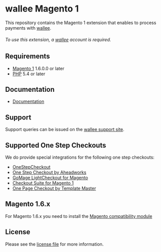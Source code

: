 

# wallee Magento 1
This repository contains the Magento 1 extension that enables to process payments with [wallee](https://www.wallee.com/).

###### To use this extension, a [wallee](https://app-wallee.com/user/signup) account is required.

## Requirements

* [Magento 1](https://magento.com/) 1.6.0.0 or later
* [PHP](http://php.net/) 5.4 or later

## Documentation

* [Documentation](https://plugin-documentation.wallee.com/wallee-payment/magento-1/1.1.8/docs/en/documentation.html)

## Support

Support queries can be issued on the [wallee support site](https://app-wallee.com/space/select?target=/support).

## Supported One Step Checkouts

We do provide special integrations for the following one step checkouts:

* [OneStepCheckout](https://www.onestepcheckout.com/magento-1)
* [One Step Checkout by Aheadworks](https://marketplace.magento.com/aheadworks-onestepcheckout.html)
* [GoMage LightCheckout for Magento](https://www.gomage.com/gomage-lightcheckout.html)
* [Checkout Suite for Magento 1](https://www.iwdagency.com/extensions/checkout-suite-m1.html)
* [One Page Checkout by Template Master](https://marketplace.magento.com/swissup-tm-firecheckout.html)

## Magento 1.6.x

For Magento 1.6.x you need to install the [Magento compatibility module](https://github.com/customweb/magento-fix-1.6)

## License

Please see the [license file](https://github.com/wallee-payment/magento-1/blob/1.1.8/LICENSE) for more information.